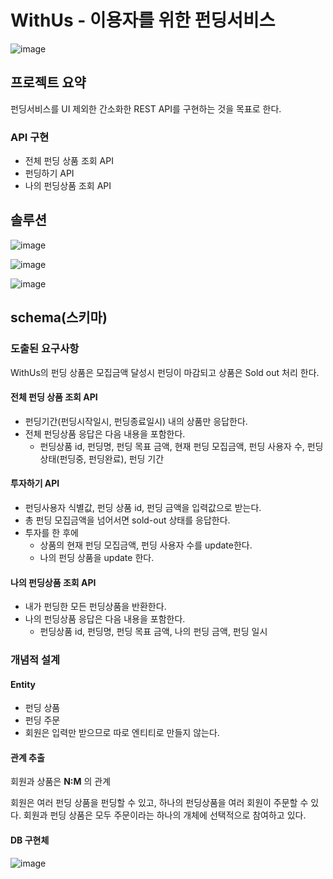 # WithUs - 이용자를 위한 펀딩서비스
![image](https://user-images.githubusercontent.com/97015607/155065889-64d8cf21-461e-485a-9cd7-979e5482247b.png)



## 프로젝트 요약

펀딩서비스를 UI 제외한 간소화한 REST API를 구현하는 것을 목표로 한다. 



### API 구현 
- 전체 펀딩 상품 조회 API 
- 펀딩하기 API
- 나의 펀딩상품 조회 API



## 솔루션 
![image](https://user-images.githubusercontent.com/97015607/155078421-5840da7a-617d-4617-9165-6fa9387f2522.png)

![image](https://user-images.githubusercontent.com/97015607/155078486-3288e6e8-7bf9-4298-8416-f519c17e8f35.png)

![image](https://user-images.githubusercontent.com/97015607/155078845-0121456e-c81a-42ca-aac8-f1f43dad2bea.png)


## schema(스키마)



### 도출된 요구사항 

WithUs의 펀딩 상품은 모집금액 달성시 펀딩이 마감되고 상품은 Sold out 처리 한다. 



#### 전체 펀딩 상품 조회 API 
- 펀딩기간(펀딩시작일시, 펀딩종료일시) 내의 상품만 응답한다. 
- 전체 펀딩상품 응답은 다음 내용을 포함한다. 
  - 펀딩상품 id, 펀딩명, 펀딩 목표 금액, 현재 펀딩 모집금액, 펀딩 사용자 수, 펀딩 상태(펀딩중, 펀딩완료), 펀딩 기간



#### 투자하기 API
- 펀딩사용자 식별값, 펀딩 상품 id, 펀딩 금액을 입력값으로 받는다. 
- 총 펀딩 모집금액을 넘어서면 sold-out 상태를 응답한다. 
- 투자를 한 후에 
  - 상품의 현재 펀딩 모집금액, 펀딩 사용자 수를 update한다. 
  - 나의 펀딩 상품을 update 한다. 



#### 나의 펀딩상품 조회 API 
- 내가 펀딩한 모든 펀딩상품을 반환한다. 
- 나의 펀딩상품 응답은 다음 내용을 포함한다. 
  - 펀딩상품 id, 펀딩명, 펀딩 목표 금액, 나의 펀딩 금액, 펀딩 일시 



### 개념적 설계 



#### Entity 
- 펀딩 상품 
- 펀딩 주문
- 회원은 입력만 받으므로 따로 엔티티로 만들지 않는다. 



#### 관계 추출



회원과 상품은 **N:M** 의 관계



회원은 여러 펀딩 상품을 펀딩할 수 있고, 하나의 펀딩상품을 여러 회원이 주문할 수 있다. 
회원과 펀딩 상품은 모두 주문이라는 하나의 개체에 선택적으로 참여하고 있다. 



#### DB 구현체 

![image](https://user-images.githubusercontent.com/97015607/155081258-ba02076b-5923-462e-bb5c-6be228fb7ebe.png)

